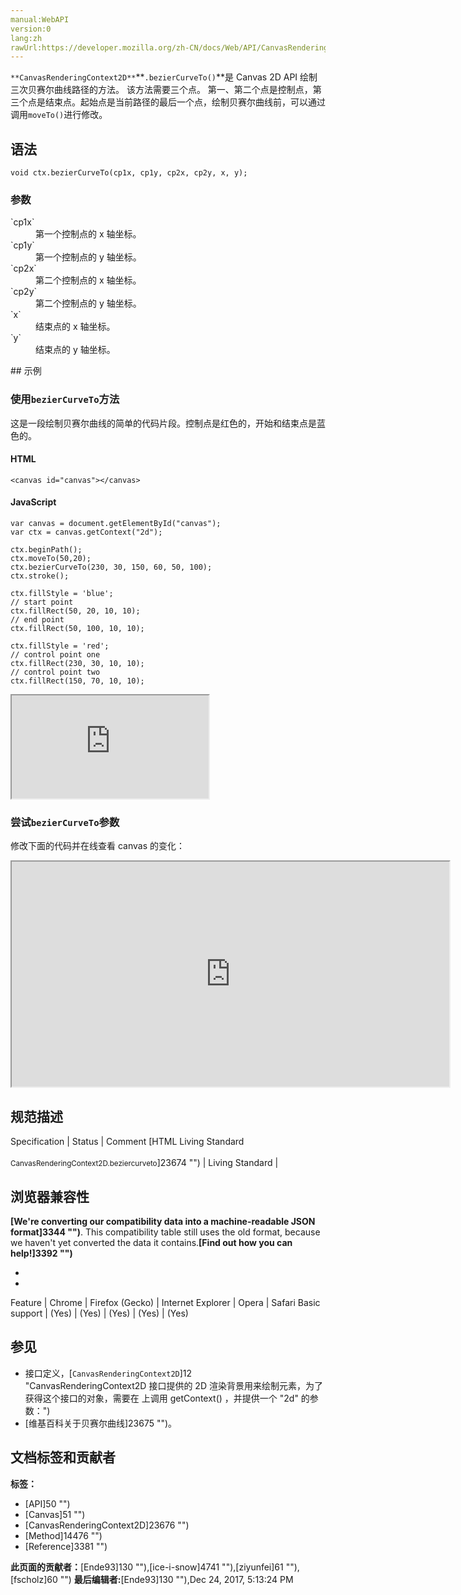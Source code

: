 ```yaml
---
manual:WebAPI
version:0
lang:zh
rawUrl:https://developer.mozilla.org/zh-CN/docs/Web/API/CanvasRenderingContext2D/bezierCurveTo
---
```






`**CanvasRenderingContext2D**`**`.bezierCurveTo()`**是 Canvas 2D API 绘制三次贝赛尔曲线路径的方法。 该方法需要三个点。 第一、第二个点是控制点，第三个点是结束点。起始点是当前路径的最后一个点，绘制贝赛尔曲线前，可以通过调用`moveTo()`进行修改。


## 语法<a name="语法"></a>

```
void ctx.bezierCurveTo(cp1x, cp1y, cp2x, cp2y, x, y);

```

### 参数<a name="参数"></a>
<dl><dt id=''>`cp1x`</dt><dd>第一个控制点的 x 轴坐标。</dd><dt id=''>`cp1y`</dt><dd>第一个控制点的 y 轴坐标。</dd><dt id=''>`cp2x`</dt><dd>第二个控制点的 x 轴坐标。</dd><dt id=''>`cp2y`</dt><dd>第二个控制点的 y 轴坐标。</dd><dt id=''>`x`</dt><dd>结束点的 x 轴坐标。</dd><dt id=''>`y`</dt><dd>结束点的 y 轴坐标。</dd></dl>
## 示例<a name="示例"></a>

### 使用`bezierCurveTo`方法<a name="使用_bezierCurveTo_方法"></a>


这是一段绘制贝赛尔曲线的简单的代码片段。控制点是红色的，开始和结束点是蓝色的。


#### HTML<a name="HTML"></a>

```
<canvas id="canvas"></canvas>
```

#### JavaScript<a name="JavaScript"></a>

```
var canvas = document.getElementById("canvas");
var ctx = canvas.getContext("2d");

ctx.beginPath();
ctx.moveTo(50,20);
ctx.bezierCurveTo(230, 30, 150, 60, 50, 100);
ctx.stroke();

ctx.fillStyle = 'blue';
// start point
ctx.fillRect(50, 20, 10, 10);
// end point
ctx.fillRect(50, 100, 10, 10);

ctx.fillStyle = 'red';
// control point one
ctx.fillRect(230, 30, 10, 10);
// control point two
ctx.fillRect(150, 70, 10, 10); 

```


<iframe src='https://mdn.mozillademos.org/zh-CN/docs/Web/API/CanvasRenderingContext2D/bezierCurveTo$samples/使用_bezierCurveTo_方法?revision=1340057' width='315' height='165'></iframe>



### 尝试`bezierCurveTo`参数<a name="尝试_bezierCurveTo_参数"></a>


修改下面的代码并在线查看 canvas 的变化：



<iframe src='https://mdn.mozillademos.org/zh-CN/docs/Web/API/CanvasRenderingContext2D/bezierCurveTo$samples/尝试_bezierCurveTo_参数?revision=1340057' width='700' height='360'></iframe>



## 规范描述<a name="规范描述"></a>
Specification | Status | Comment 
[HTML Living Standard<br></br><small>CanvasRenderingContext2D.beziercurveto</small>]23674 "") | Living Standard |  


## 浏览器兼容性<a name="浏览器兼容性"></a>


**[We&#39;re converting our compatibility data into a machine-readable JSON format]3344 "")**. This compatibility table still uses the old format, because we haven&#39;t yet converted the data it contains.**[Find out how you can help!]3392 "")**


* 
* 
Feature | Chrome | Firefox (Gecko) | Internet Explorer | Opera | Safari 
Basic support | (Yes) | (Yes) | (Yes) | (Yes) | (Yes) 




## 参见<a name="参见"></a>

* 接口定义，[`CanvasRenderingContext2D`]12 "CanvasRenderingContext2D 接口提供的 2D 渲染背景用来绘制<canvas>元素，为了获得这个接口的对象，需要在 <canvas> 上调用 getContext() ，并提供一个 "2d" 的参数：")
* [维基百科关于贝赛尔曲线]23675 "")。



## 文档标签和贡献者
**标签：**
* [API]50 "")
* [Canvas]51 "")
* [CanvasRenderingContext2D]23676 "")
* [Method]14476 "")
* [Reference]3381 "")

**此页面的贡献者：**[Ende93]130 ""),[ice-i-snow]4741 ""),[ziyunfei]61 ""),[fscholz]60 "")
**最后编辑者:**[Ende93]130 ""),<time>Dec 24, 2017, 5:13:24 PM</time>


